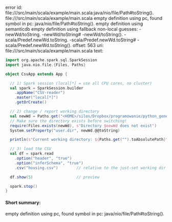 error id: file://<WORKSPACE>/src/main/scala/example/main.scala:java/nio/file/Path#toString().
file://<WORKSPACE>/src/main/scala/example/main.scala
empty definition using pc, found symbol in pc: java/nio/file/Path#toString().
empty definition using semanticdb
empty definition using fallback
non-local guesses:
	 -newWd/toString.
	 -newWd/toString#
	 -newWd/toString().
	 -scala/Predef.newWd.toString.
	 -scala/Predef.newWd.toString#
	 -scala/Predef.newWd.toString().
offset: 563
uri: file://<WORKSPACE>/src/main/scala/example/main.scala
text:
```scala
import org.apache.spark.sql.SparkSession
import java.nio.file.{Files, Paths}

object CsvApp extends App {

  // 1) Spark session (local[*] = use all CPU cores, no cluster)
  val spark = SparkSession.builder
    .appName("CSV-reader")
    .master("local[*]")
    .getOrCreate()

  // 2) change / report working directory
  val newWd = Paths.get("<HOME>/silos/Dropbox/programowanie/python_general")
  // Make sure the directory exists before switching!
  require(Files.exists(newWd), s"Directory $newWd does not exist")
  System.setProperty("user.dir", newWd.@@toString)

  println(s"Current working directory: ${Paths.get("").toAbsolutePath}")

  // 3) load the CSV
  val df = spark.read
    .option("header", "true")
    .option("inferSchema", "true")
    .csv("housing.csv")        // relative to the just-set working dir

  df.show(5)                   // preview

  spark.stop()
}

```


#### Short summary: 

empty definition using pc, found symbol in pc: java/nio/file/Path#toString().